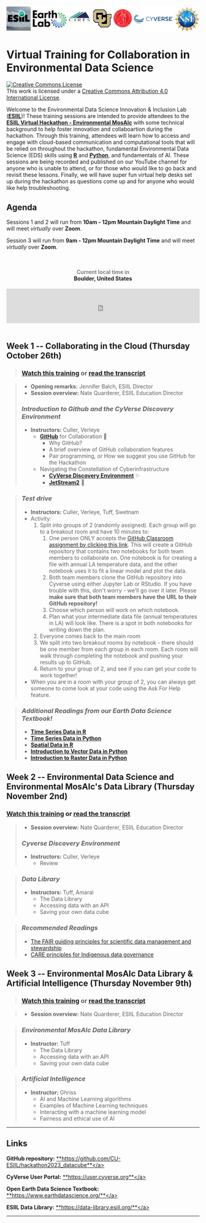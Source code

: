 ![header](assets/pre-summit-training-header.png)

# Virtual Training for Collaboration in Environmental Data Science

<a rel="license" href="http://creativecommons.org/licenses/by/4.0/"><img alt="Creative Commons License" style="border-width:0" src="https://i.creativecommons.org/l/by/4.0/88x31.png" /></a><br />This work is licensed under a <a rel="license" href="http://creativecommons.org/licenses/by/4.0/">Creative Commons Attribution 4.0 International License</a>.

Welcome to the Environmental Data Science Innovation & Inclusion Lab (<a href="https://esiil.org/" target="_blank">**ESIIL**</a>)! These training sessions are intended to provide attendees to the <a href="https://esiil.org/virtual-hackathon" target="_blank">**ESIIL Virtual Hackathon - Environmental MosAIc**</a> with some technical background to help foster innovation and collaboartion during the hackathon. Through this training, attendees will learn how to access and engage with cloud-based communication and computational tools that will be relied on throughout the hackathon, fundamental Environmental Data Science (EDS) skills using <a href="https://www.r-project.org/" target="_blank">**R**</a> and <a href="https://www.python.org/" target="_blank">**Python**</a>, and fundamentals of AI. These sessions are being recorded and published on our YouTube channel for anyone who is unable to attend, or for those who would like to go back and revisit these lessons. Finally, we will have super fun virtual help desks set up during the hackathon as questions come up and for anyone who would like help troubleshooting.

## Agenda

Sessions 1 and 2 will run from **10am - 12pm Mountain Daylight Time** and will meet _virtually_ over **Zoom**.

Session 3 will run from **9am - 12pm Mountain Daylight Time** and will meet _virtually_ over **Zoom**.


<div style="text-align:center;padding:1em 0;"> <h4><a style="text-decoration:none;" href="https://www.zeitverschiebung.net/en/city/5574991"><span style="color:gray;">Current local time in</span><br />Boulder, United States</a></h4> <iframe src="https://www.zeitverschiebung.net/clock-widget-iframe-v2?language=en&size=small&timezone=America%2FDenver" width="100%" height="90" frameborder="0" seamless></iframe> </div>

## Week 1 -- Collaborating in the Cloud (Thursday October 26th)

> ### <a href="https://www.youtube.com/watch?v=scmmjnhBaTs" target="_blank">**Watch this training**</a> or <a href="./assets/Hackathon_CI_Training_Transcript.pdf" target="_blank">**read the transcript**</a>

>   * **Opening remarks:** Jennifer Balch, ESIIL Director
>   * **Session overview:** Nate Quarderer, ESIIL Education Director
> ### ***Introduction to Github and the CyVerse Discovery Environment***
> * **Instructors:** Culler, Verleye
>   * <a href="https://github.com/" target="_blank">**GitHub**</a> for Collaboration 🤝
>     * Why GitHub?
>     * A brief overview of GitHub collaboration features
>     * Pair programming, or How we suggest you use GitHub for the Hackathon
>   * Navigating the Constellation of Cyberinfrastructure 
>     * <a href="https://de.cyverse.org/" target="_blank">**CyVerse Discovery Environment**</a> ✨
>     * <a href="https://jetstream-cloud.org/" target="_blank">**JetStream2**</a> 🚀

> ### ***Test drive***
> * **Instructors:** Culler, Verleye, Tuff, Swetnam
> * Activity:
>   1. Split into groups of 2 (randomly assigned). Each group will go to a breakout room and have 10 minutes to:
>      1. One person ONLY accepts the [GitHub Classroom assignment by clicking this link](https://classroom.github.com/a/9DWNrNFh). This will create a GitHub repository that contains two notebooks for both team members to collaborate on. One notebook is for creating a file with annual LA temperature data, and the other notebook uses it to fit a linear model and plot the data.
>      2. Both team members clone the GitHub repository into Cyverse using either Jupyter Lab or RStudio. If you have trouble with this, don't worry - we'll go over it later. Please **make sure that both team members have the URL to their GitHub repository!**
>      3. Choose which person will work on which notebook.
>      4. Plan what your intermediate data file (annual temperatures in LA) will look like. There is a spot in both notebooks for writing down the plan.
>   2. Everyone comes back to the main room
>   3. We split into two breakout rooms by notebook - there should be one member from each group in each room. Each room will walk through completing the notebook and pushing your results up to GitHub.
>   4. Return to your group of 2, and see if you can get your code to work together!
> * When you are in a room with your group of 2, you can always get someone to come look at your code using the Ask For Help feature.

> ### ***Additional Readings from our Earth Data Science Textbook!***
>   * <a href="https://www.earthdatascience.org/courses/earth-analytics/time-series-data/date-class-in-r/" target="_blank">**Time Series Data in R**</a>
>   * <a href="https://www.earthdatascience.org/courses/use-data-open-source-python/use-time-series-data-in-python/" target="_blank">**Time Series Data in Python**</a>
>   * <a href="https://www.earthdatascience.org/courses/earth-analytics/spatial-data-r/" target="_blank">**Spatial Data in R**</a>
>   * <a href="https://www.earthdatascience.org/courses/use-data-open-source-python/intro-vector-data-python/" target="_blank">**Introduction to Vector Data in Python**</a>
>   * <a href="https://www.earthdatascience.org/courses/use-data-open-source-python/intro-raster-data-python/" target="_blank">**Introduction to Raster Data in Python**</a>


## Week 2 -- Environmental Data Science and Environmental MosAIc's Data Library (Thursday November 2nd)

### <a href="https://www.youtube.com/watch?v=6GILw5QrBSw">**Watch this training**</a> or <a href="./assets/Transcript_hackathon_training2.pdf" target="_blank">**read the transcript**</a>

>   * **Session overview:** Nate Quarderer, ESIIL Education Director
> ### ***Cyverse Discovery Environment***
> * **Instructors:** Culler, Verleye
>     * Review 

> ### ***Data Library***
> * **Instructors:** Tuff, Amaral
>     * The Data Library
>     * Accessing data with an API
>     * Saving your own data cube

> ### ***Recommended Readings***
>  * <a href="https://www.nature.com/articles/sdata201618" target="_blank">The FAIR guiding principles for scientific data management and stewardship</a>
> * <a href="https://www.gida-global.org/care" target="_blank">CARE principles for Indigenous data governance</a>


## Week 3 -- Environmental MosAIc Data Library & Artificial Intelligence (Thursday November 9th)

> ### <a href="https://www.youtube.com/watch?v=gnseBLR7Bqs" target="_blank">**Watch this training**</a> or <a href="./assets/Hackathon_CI_Training_Transcript.pdf" target="_blank">**read the transcript**</a>

>   * **Session overview:** Nate Quarderer, ESIIL Education Director

> ### ***Environmental MosAIc Data Library***
> * **Instructor:** Tuff
>     * The Data Library
>     * Accessing data with an API
>     * Saving your own data cube

> ### ***Artificial Intelligence***
> * **Instructor:** Ghriss
>     * AI and Machine Learning algorithms 
>     * Examples of Machine Learning techniques
>     * Interacting with a machine learning model
>     * Fairness and ethical use of AI

***

## Links

**GitHub repository:** <a href="https://github.com/CU-ESIIL/hackathon2023_datacube" target="_blank">**https://github.com/CU-ESIIL/hackathon2023_datacube**</a>

**CyVerse User Portal:** <a href="https://user.cyverse.org" target="_blank">**https://user.cyverse.org**</a>

**Open Earth Data Science Textbook:** <a href="https://www.earthdatascience.org/" target="_blank">**https://www.earthdatascience.org/**</a>

**ESIIL Data Library:** <a href="https://data-library.esiil.org/" target="_blank">**https://data-library.esiil.org/**</a>
*** 
